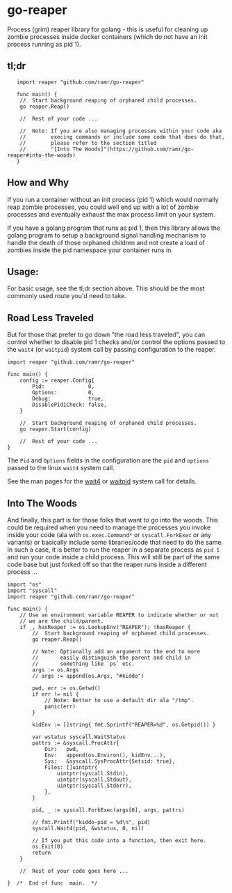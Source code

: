 # go-reaper
Process (grim) reaper library for golang - this is useful for cleaning up
zombie processes inside docker containers (which do not have an init
process running as pid 1).


tl;dr
-----

       import reaper "github.com/ramr/go-reaper"

       func main() {
		//  Start background reaping of orphaned child processes.
		go reaper.Reap()

		//  Rest of your code ...

        //  Note: If you are also managing processes within your code aka
        //        execing commands or include some code that does do that,
        //        please refer to the section titled
        //        "[Into The Woods]"(https://github.com/ramr/go-reaper#into-the-woods)
       }



How and Why
-----------
If you run a container without an init process (pid 1) which would
normally reap zombie processes, you could well end up with a lot of zombie
processes and eventually exhaust the max process limit on your system.

If you have a golang program that runs as pid 1, then this library allows
the golang program to setup a background signal handling mechanism to
handle the death of those orphaned children and not create a load of
zombies inside the pid namespace your container runs in.


Usage:
------
For basic usage, see the tl;dr section above. This should be the
most commonly used route you'd need to take.

## Road Less Traveled
But for those that prefer to go down "the road less traveled", you can
control whether to disable pid 1 checks and/or control the options passed to
the `wait4` (or `waitpid`) system call by passing configuration to the
reaper.


	import reaper "github.com/ramr/go-reaper"

	func main() {
		config := reaper.Config{
			Pid:              0,
			Options:          0,
			Debug:            true,
			DisablePid1Check: false,
		}

		//  Start background reaping of orphaned child processes.
		go reaper.Start(config)

		//  Rest of your code ...
	}


The `Pid` and `Options` fields in the configuration are the `pid` and
`options` passed to the linux `wait4` system call.


See the man pages for the [wait4](https://linux.die.net/man/2/wait4) or
[waitpid](https://linux.die.net/man/2/waitpid) system call for details.


## Into The Woods
And finally, this part is for those folks that want to go into the woods.
This could be required when you need to manage the processes you invoke inside
your code (ala with `os.exec.Command*` or `syscall.ForkExec` or any variants)
or basically include some libraries/code that need to do the same.
In such a case, it is better to run the reaper in a separate process as `pid 1`
and run your code inside a child process. This will still be part of the same
code base but just forked off so that the reaper runs inside a different
process ...


	import "os"
	import "syscall"
	import reaper "github.com/ramr/go-reaper"

	func main() {
		// Use an environment variable REAPER to indicate whether or not
		// we are the child/parent.
		if _, hasReaper := os.LookupEnv("REAPER"); !hasReaper {
			//  Start background reaping of orphaned child processes.
			go reaper.Reap()

			// Note: Optionally add an argument to the end to more
			//       easily distinguish the parent and child in
			//       something like `ps` etc.
			args := os.Args
			// args := append(os.Args, "#kiddo")

			pwd, err := os.Getwd()
			if err != nil {
				// Note: Better to use a default dir ala "/tmp".
				panic(err)
			}

			kidEnv := []string{ fmt.Sprintf("REAPER=%d", os.Getpid()) }

			var wstatus syscall.WaitStatus
			pattrs := &syscall.ProcAttr{
				Dir:   pwd,
				Env:   append(os.Environ(), kidEnv...),
				Sys:   &syscall.SysProcAttr{Setsid: true},
				Files: []uintptr{
					uintptr(syscall.Stdin),
					uintptr(syscall.Stdout),
					uintptr(syscall.Stderr),
				},
			}

			pid, _ := syscall.ForkExec(args[0], args, pattrs)

			// fmt.Printf("kiddo-pid = %d\n", pid)
			syscall.Wait4(pid, &wstatus, 0, nil)

			// If you put this code into a function, then exit here.
			os.Exit(0)
			return
		}

		//  Rest of your code goes here ...

	}  /*  End of func  main.  */
